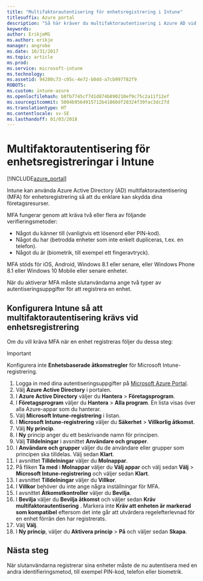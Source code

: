 ```yaml
---
title: "Multifaktorautentisering för enhetsregistrering i Intune"
titlesuffix: Azure portal
description: "Så här kräver du multifaktorautentisering i Azure AD vid enhetsregistrering."
keywords: 
author: ErikjeMS
ms.author: erikje
manager: angrobe
ms.date: 10/31/2017
ms.topic: article
ms.prod: 
ms.service: microsoft-intune
ms.technology: 
ms.assetid: 94280c73-c05c-4e72-b0dd-a7cb997782f9
ROBOTS: 
ms.custom: intune-azure
ms.openlocfilehash: b8fb7745cf7d1d874b890210ef9c75c2a11f12ef
ms.sourcegitcommit: 5004b9564915712b41860df20324f39fac3dc27d
ms.translationtype: HT
ms.contentlocale: sv-SE
ms.lasthandoff: 01/03/2018
---
```

# <a name="multi-factor-authentication-for-intune-device-enrollments"></a>Multifaktorautentisering för enhetsregistreringar i Intune

[!INCLUDE[azure_portal](./includes/azure_portal.md)]

Intune kan använda Azure Active Directory (AD) multifaktorautentisering (MFA) för enhetsregistrering så att du enklare kan skydda dina företagsresurser.

MFA fungerar genom att kräva två eller flera av följande verifieringsmetoder:

- Något du känner till (vanligtvis ett lösenord eller PIN-kod).
- Något du har (betrodda enheter som inte enkelt dupliceras, t.ex. en telefon).
- Något du är (biometrik, till exempel ett fingeravtryck).

MFA stöds för iOS, Android, Windows 8.1 eller senare, eller Windows Phone 8.1 eller Windows 10 Mobile eller senare enheter.

När du aktiverar MFA måste slutanvändarna ange två typer av autentiseringsuppgifter för att registrera en enhet.

## <a name="configure-intune-to-require-multi-factor-authentication-at-device-enrollment"></a>Konfigurera Intune så att multifaktorautentisering krävs vid enhetsregistrering

Om du vill kräva MFA när en enhet registreras följer du dessa steg:

>[!Important]
>Konfigurera inte **Enhetsbaserade åtkomstregler** för Microsoft Intune-registrering.

1. Logga in med dina autentiseringsuppgifter på [Microsoft Azure Portal](https://portal.azure.com).
2. Välj **Azure Active Directory** i portalen.
2. I **Azure Active Directory** väljer du **Hantera** > **Företagsprogram**.
3. I **Företagsprogram** väljer du **Hantera** > **Alla program**. En lista visas över alla Azure-appar som du hanterar.
3. Välj **Microsoft Intune-registrering** i listan.
4. I **Microsoft Intune-registrering** väljer du **Säkerhet** > **Villkorlig åtkomst**.
5. Välj **Ny princip**.
6. I **Ny** princip anger du ett beskrivande namn för principen.
7. Välj **Tilldelningar** i avsnittet **Användare och grupper**.
8. I **Användare och grupper** väljer du de användare eller grupper som principen ska tilldelas. Välj sedan **Klart**.
9. I avsnittet **Tilldelningar** väljer du **Molnappar**.
10. På fliken **Ta med** i **Molnappar** väljer du **Välj appar** och välj sedan **Välj** > **Microsoft Intune-registrering** och väljer sedan **Klart**.
11. I avsnittet **Tilldelningar** väljer du **Villkor**.
12. I **Villkor** behöver du inte ange några inställningar för MFA.
13. I avsnittet **Åtkomstkontroller** väljer du **Bevilja**.
14. I **Bevilja** väljer du **Bevilja åtkomst** och väljer sedan **Kräv multifaktorautentisering** .
    Markera inte **Kräv att enheten är markerad som kompatibel** eftersom det inte går att utvärdera regelefterlevnad för en enhet förrän den har registrerats.
15. Välj **Välj**.
16. I **Ny princip**, väljer du **Aktivera princip** > **På** och väljer sedan **Skapa**.



## <a name="next-steps"></a>Nästa steg

När slutanvändarna registrerar sina enheter måste de nu autentisera med en andra identifieringsmetod, till exempel PIN-kod, telefon eller biometrik.
